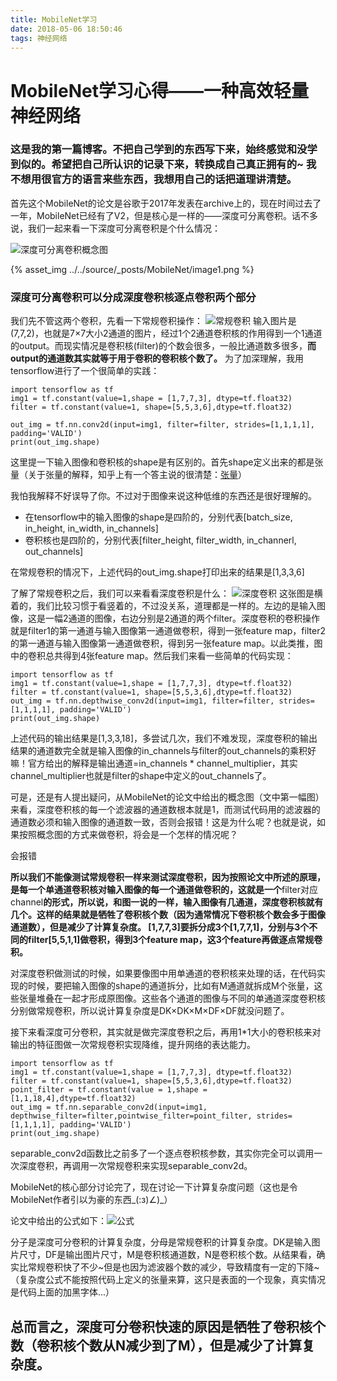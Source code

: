 ```yaml
---
title: MobileNet学习
date: 2018-05-06 18:50:46
tags: 神经网络
---
```


# MobileNet学习心得——一种高效轻量神经网络
### 这是我的第一篇博客。不把自己学到的东西写下来，始终感觉和没学到似的。希望把自己所认识的记录下来，转换成自己真正拥有的~ 我不想用很官方的语言来些东西，我想用自己的话把道理讲清楚。

首先这个MobileNet的论文是谷歌于2017年发表在archive上的，现在时间过去了一年，MobileNet已经有了V2，但是核心是一样的——深度可分离卷积。话不多说，我们一起来看一下深度可分离卷积是个什么情况：

![深度可分离卷积概念图](https://raw.githubusercontent.com/FreshMeteor/blog/master/image_blog/image1.png)

{% asset_img ../../source/_posts/MobileNet/image1.png  %}
### 深度可分离卷积可以分成深度卷积核逐点卷积两个部分

我们先不管这两个卷积，先看一下常规卷积操作：
![常规卷积](https://raw.githubusercontent.com/FreshMeteor/blog/master/image_blog/image2.png)
输入图片是(7,7,2)，也就是7×7大小2通道的图片，经过1个2通道卷积核的作用得到一个1通道的output。而现实情况是卷积核(filter)的个数会很多，一般比通道数多很多，**而output的通道数其实就等于用于卷积的卷积核个数了。**
为了加深理解，我用tensorflow进行了一个很简单的实践：
```tensorflow下的常规卷积
import tensorflow as tf
img1 = tf.constant(value=1,shape = [1,7,7,3], dtype=tf.float32)   
filter = tf.constant(value=1, shape=[5,5,3,6],dtype=tf.float32)   

out_img = tf.nn.conv2d(input=img1, filter=filter, strides=[1,1,1,1], padding='VALID')
print(out_img.shape)
```
这里提一下输入图像和卷积核的shape是有区别的。首先shape定义出来的都是张量（关于张量的解释，知乎上有一个答主说的很清楚：[张量](
https://www.zhihu.com/question/20695804/answer/76486670)）

我怕我解释不好误导了你。不过对于图像来说这种低维的东西还是很好理解的。
* 在tensorflow中的输入图像的shape是四阶的，分别代表[batch_size, in_height, in_width, in_channels]
* 卷积核也是四阶的，分别代表[filter_height, filter_width, in_channerl, out_channels]

在常规卷积的情况下，上述代码的out_img.shape打印出来的结果是[1,3,3,6]

了解了常规卷积之后，我们可以来看看深度卷积是什么：
![深度卷积](https://raw.githubusercontent.com/FreshMeteor/blog/master/image_blog/image3.png)
这张图是横着的，我们比较习惯于看竖着的，不过没关系，道理都是一样的。左边的是输入图像，这是一幅2通道的图像，右边分别是2通道的两个filter。深度卷积的卷积操作就是filter1的第一通道与输入图像第一通道做卷积，得到一张feature map，filter2的第一通道与输入图像第一通道做卷积，得到另一张feature map。以此类推，图中的卷积总共得到4张feature map。然后我们来看一些简单的代码实现：
```
import tensorflow as tf
img1 = tf.constant(value=1,shape = [1,7,7,3], dtype=tf.float32)              
filter = tf.constant(value=1, shape=[5,5,3,6],dtype=tf.float32)              
out_img = tf.nn.depthwise_conv2d(input=img1, filter=filter, strides=[1,1,1,1], padding='VALID')
print(out_img.shape)
```
上述代码的输出结果是[1,3,3,18]，多尝试几次，我们不难发现，深度卷积的输出结果的通道数完全就是输入图像的in_channels与filter的out_channels的乘积好嘛！官方给出的解释是输出通道=in_channels * channel_multiplier，其实channel_multiplier也就是filter的shape中定义的out_channels了。

可是，还是有人提出疑问，从MobileNet的论文中给出的概念图（文中第一幅图）来看，深度卷积核的每一个滤波器的通道数根本就是1，而测试代码用的滤波器的通道数必须和输入图像的通道数一致，否则会报错！这是为什么呢？也就是说，如果按照概念图的方式来做卷积，将会是一个怎样的情况呢？

会报错

**所以我们不能像测试常规卷积一样来测试深度卷积，因为按照论文中所述的原理，是每一个单通道卷积核对输入图像的每一个通道做卷积的，这就是一个**filter对应channel**的形式，所以说，和图一说的一样，输入图像有几通道，深度卷积核就有几个。这样的结果就是牺牲了卷积核个数（因为通常情况下卷积核个数会多于图像通道数），但是减少了计算复杂度。
[1,7,7,3]要拆分成3个[1,7,7,1]，分别与3个不同的filter[5,5,1,1]做卷积，得到3个feature map，这3个feature再做逐点常规卷积。**

对深度卷积做测试的时候，如果要像图中用单通道的卷积核来处理的话，在代码实现的时候，要把输入图像的shape的通道拆分，比如有M通道就拆成M个张量，这些张量堆叠在一起才形成原图像。这些各个通道的图像与不同的单通道深度卷积核分别做常规卷积，所以说计算复杂度是DK×DK×M×DF×DF就没问题了。

 接下来看深度可分卷积，其实就是做完深度卷积之后，再用1*1大小的卷积核来对输出的特征图做一次常规卷积实现降维，提升网络的表达能力。
 ```
 import tensorflow as tf
img1 = tf.constant(value=1,shape = [1,7,7,3], dtype=tf.float32)              
filter = tf.constant(value=1, shape=[5,5,3,6],dtype=tf.float32)              
point_filter = tf.constant(value = 1,shape = [1,1,18,4],dtype=tf.float32)    
out_img = tf.nn.separable_conv2d(input=img1, depthwise_filter=filter,pointwise_filter=point_filter, strides=[1,1,1,1], padding='VALID')
print(out_img.shape)
```
separable_conv2d函数比之前多了一个逐点卷积核参数，其实你完全可以调用一次深度卷积，再调用一次常规卷积来实现separable_conv2d。

MobileNet的核心部分讨论完了，现在讨论一下计算复杂度问题（这也是令MobileNet作者引以为豪的东西_(:з)∠)_）

论文中给出的公式如下：![公式](https://raw.githubusercontent.com/FreshMeteor/blog/master/image_blog/iamge4.PNG)

分子是深度可分卷积的计算复杂度，分母是常规卷积的计算复杂度。DK是输入图片尺寸，DF是输出图片尺寸，M是卷积核通道数，N是卷积核个数。从结果看，确实比常规卷积快了不少~但是也因为滤波器个数的减少，导致精度有一定的下降~（复杂度公式不能按照代码上定义的张量来算，这只是表面的一个现象，真实情况是代码上面的加黑字体...）

## 总而言之，深度可分卷积快速的原因是牺牲了卷积核个数（卷积核个数从N减少到了M），但是减少了计算复杂度。